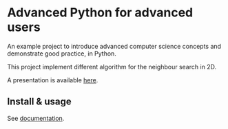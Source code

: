 # Advanced Python for advanced users

An example project to introduce advanced computer science concepts and demonstrate good practice, in Python.

This project implement different algorithm for the neighbour search in 2D.

A presentation is available [here](./text/advanced-python.pdf).

## Install & usage

See [documentation](https://pierre-24.github.io/advanced-python/).